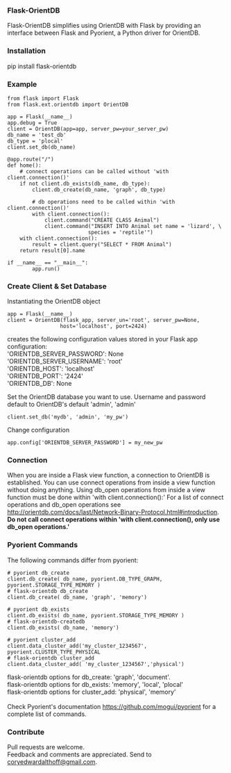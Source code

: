 <h3>Flask-OrientDB</h3>
Flask-OrientDB simplifies using OrientDB with Flask by providing an interface between Flask and Pyorient, 
a Python driver for OrientDB.

### Installation
pip install flask-orientdb

### Example 
    from flask import Flask
    from flask.ext.orientdb import OrientDB
    
    app = Flask(__name__)
    app.debug = True
    client = OrientDB(app=app, server_pw=your_server_pw)
    db_name = 'test_db'
    db_type = 'plocal'
    client.set_db(db_name)
    
    @app.route("/")
    def home():
        # connect operations can be called without 'with client.connection()'
        if not client.db_exists(db_name, db_type):
            client.db_create(db_name, 'graph', db_type)
            
            # db operations need to be called within 'with client.connection()'
            with client.connection():
                client.command("CREATE CLASS Animal")
                client.command("INSERT INTO Animal set name = 'lizard', \
                              species = 'reptile'")
        with client.connection():
            result = client.query("SELECT * FROM Animal")
        return result[0].name
    
    if __name__ == "__main__":
            app.run()

### Create Client & Set Database
Instantiating the OrientDB object 

    app = Flask(__name__)
    client = OrientDB(flask_app, server_un='root', server_pw=None, 
                     host='localhost', port=2424)
 
 creates the following configuration values stored in your Flask app configuration: <br>
    'ORIENTDB_SERVER_PASSWORD': None <br>
    'ORIENTDB_SERVER_USERNAME': 'root' <br>
    'ORIENTDB_HOST': 'localhost' <br>
    'ORIENTDB_PORT': '2424'  <br>
    'ORIENTDB_DB': None

Set the OrientDB database you want to use. 
Username and password default to OrientDB's default 'admin', 'admin'

    client.set_db('mydb', 'admin', 'my_pw')
    
Change configuration

    app.config['ORIENTDB_SERVER_PASSWORD'] = my_new_pw

### Connection
When you are inside a Flask view function, a connection to OrientDB is established. You can use connect operations 
from inside a view function without doing anything. Using db_open operations from inside a view function must be done within 'with client.connection():' For a list of connect operations and db_open operations see 
http://orientdb.com/docs/last/Network-Binary-Protocol.html#introduction. <b>Do not call connect operations within 'with client.connection(), only use db_open operations.' </b>


### Pyorient Commands
The following commands differ from pyorient:    
    
    # pyorient db_create   
    client.db_create( db_name, pyorient.DB_TYPE_GRAPH, pyorient.STORAGE_TYPE_MEMORY ) 
    # flask-orientdb db_create  
    client.db_create( db_name, 'graph', 'memory')   
 
    # pyorient db_exists
    client.db_exists( db_name, pyorient.STORAGE_TYPE_MEMORY )
    # flask-orientdb-createdb
    client.db_exists( db_name, 'memory') 
    
    # pyorient cluster_add 
    client.data_cluster_add('my_cluster_1234567', pyorient.CLUSTER_TYPE_PHYSICAL
    # flask-orientdb cluster_add 
    client.data_cluster_add( 'my_cluster_1234567','physical') 
    
    

flask-orientdb options for db_create: 'graph', 'document'. <br>
flask-orientdb options for db_exists: 'memory', 'local', 'plocal' <br>
flask-orientdb options for cluster_add: 'physical', 'memory' <br>
 <br>
Check Pyorient's documentation https://github.com/mogui/pyorient for a
complete list of commands.

### Contribute
Pull requests are welcome. <br>
Feedback and comments are appreciated. Send to coryedwardalthoff@gmail.com.
